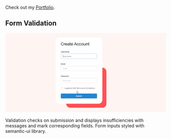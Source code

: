 Check out my [Portfolio](https://winjitn.github.io/portfolio).

## Form Validation

![](img/validate.gif)

Validation checks on submission and displays insufficiencies with messages and mark corresponding fields. Form inputs styled with semantic-ui library.
